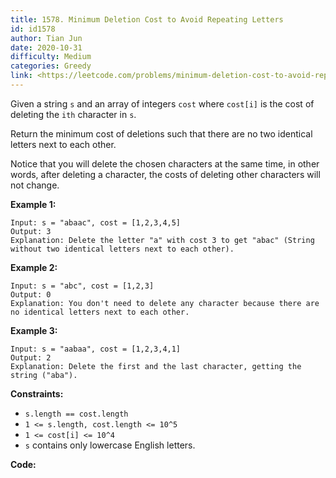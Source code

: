 ```yaml
---
title: 1578. Minimum Deletion Cost to Avoid Repeating Letters
id: id1578
author: Tian Jun
date: 2020-10-31
difficulty: Medium
categories: Greedy
link: <https://leetcode.com/problems/minimum-deletion-cost-to-avoid-repeating-letters/description/>
---
```


Given a string `s` and an array of integers `cost` where `cost[i]` is the cost
of deleting the `ith` character in `s`.

Return the minimum cost of deletions such that there are no two identical
letters next to each other.

Notice that you will delete the chosen characters at the same time, in other
words, after deleting a character, the costs of deleting other characters will
not change.



**Example 1:**
            
	Input: s = "abaac", cost = [1,2,3,4,5]    
	Output: 3    
	Explanation: Delete the letter "a" with cost 3 to get "abac" (String without two identical letters next to each other).    

**Example 2:**
            
	Input: s = "abc", cost = [1,2,3]    
	Output: 0    
	Explanation: You don't need to delete any character because there are no identical letters next to each other.    

**Example 3:**
            
	Input: s = "aabaa", cost = [1,2,3,4,1]    
	Output: 2    
	Explanation: Delete the first and the last character, getting the string ("aba").    



**Constraints:**

  * `s.length == cost.length`
  * `1 <= s.length, cost.length <= 10^5`
  * `1 <= cost[i] <= 10^4`
  * `s` contains only lowercase English letters.


**Code:**
